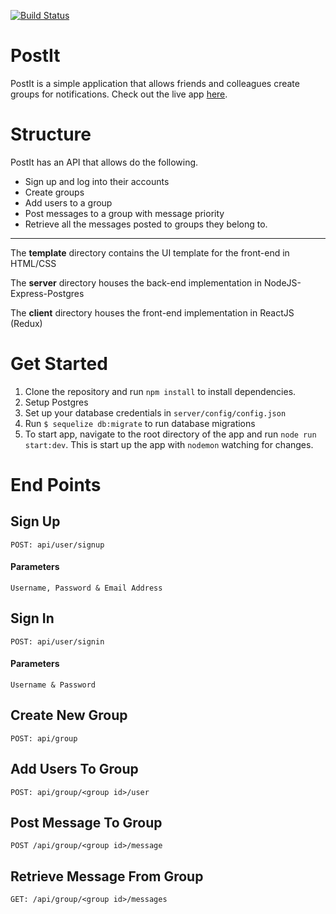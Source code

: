 [![Build Status](hhttps://travis-ci.org/9jaswag/PostIt.svg?branch=master)](https://travis-ci.org/9jaswag/PostIt)

# PostIt
PostIt is a simple application that allows friends and colleagues create groups for notifications.
Check out the live app [here](https://postiit.herokuapp.com/).
# Structure
PostIt has an API that allows do the following.
* Sign up and log into their accounts
* Create groups
* Add users to a group
* Post messages to a group with message priority
* Retrieve all the messages posted to groups they belong to.
---

The **template** directory contains the UI template for the front-end in HTML/CSS

The **server** directory houses the back-end implementation in NodeJS-Express-Postgres

The **client** directory houses the front-end implementation in ReactJS (Redux)

# Get Started
1. Clone the repository and run ```npm install``` to install dependencies.
2. Setup Postgres
3. Set up your database credentials in ```server/config/config.json```
4. Run ```$ sequelize db:migrate``` to run database migrations
5. To start app, navigate to the root directory of the app and run ```node run start:dev```. This is start up the app with ```nodemon``` watching for changes.

# End Points
## Sign Up
```POST: api/user/signup```
  #### Parameters
  ```Username, Password & Email Address```
## Sign In
```POST: api/user/signin```
  #### Parameters
  ```Username & Password```
## Create New Group
```POST: api/group```
## Add Users To Group
```POST: api/group/<group id>/user```
## Post Message To Group
```POST /api/group/<group id>/message```
## Retrieve Message From Group
```GET: /api/group/<group id>/messages```